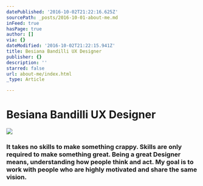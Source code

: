 ```yaml
---
datePublished: '2016-10-02T21:22:16.625Z'
sourcePath: _posts/2016-10-01-about-me.md
inFeed: true
hasPage: true
author: []
via: {}
dateModified: '2016-10-02T21:22:15.941Z'
title: Besiana Bandilli UX Designer
publisher: {}
description: ''
starred: false
url: about-me/index.html
_type: Article

---
```

# Besiana Bandilli UX Designer
![](https://the-grid-user-content.s3-us-west-2.amazonaws.com/52f7d917-3d1f-41a0-9dd8-a064dc39d109.gif)

### It takes no skills to make s**omethin**g crappy. Skills are only required to make something great. Being a great Designer means, understanding how people think and act. My goal is to work with people who are highly motivated and share the same vision.